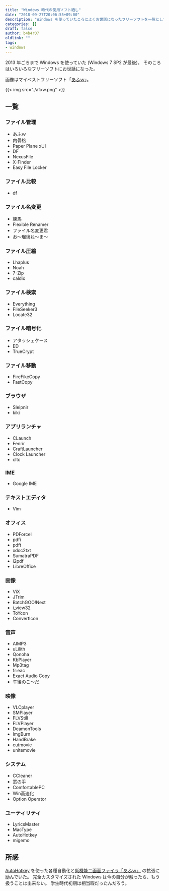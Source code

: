 ```yaml
---
title: "Windows 時代の使用ソフト晒し"
date: "2018-09-27T20:06:55+09:00"
description: "Windows を使っていたころによくお世話になったフリーソフトを一覧としてまとめる"
categories: []
draft: false
author: b4b4r07
oldlink: ""
tags:
- windows
---
```


2013 年ごろまで Windows を使っていた (Windows 7 SP2 が最後)。
そのころはいろいろなフリーソフトにお世話になった。

画像はマイベストフリーソフト「[あふｗ](http://akt.d.dooo.jp/akt_afxw.html)」。

{{< img src="./afxw.png" >}}

## 一覧

### ファイル管理

- あふｗ
- 内骨格
- Paper Plane xUI
- DF
- NexusFile
- X-Finder
- Easy File Locker

### ファイル比較

- df

### ファイル名変更

- 練馬
- Flexible Renamer
- ファイル名変更君
- お～瑠璃ね～ま～

### ファイル圧縮

- Lhaplus
- Noah
- 7-Zip
- caldix

### ファイル検索

- Everything
- FileSeeker3
- Locate32

### ファイル暗号化

- アタッシェケース
- ED
- TrueCrypt

### ファイル移動

- FireFikeCopy
- FastCopy

### ブラウザ

- Sleipnir
- kiki

### アプリランチャ

- CLaunch
- Fenrir
- CraftLauncher
- Clock Launcher
- cltc

### IME

- Google IME

### テキストエディタ

- Vim

### オフィス

- PDForcel
- pdfi
- pdft
- xdoc2txt
- SumatraPDF
- i2pdf
- LibreOffice

### 画像

- ViX
- JTrim
- BatchGOO!Next
- i_view32
- ToYcon
- ConvertIcon

### 音声

- AIMP3
- uLilith
- Qonoha
- KbPlayer
- Mp3tag
- fr:eac
- Exact Audio Copy
- 午後のこ～だ

### 映像

- VLCplayer
- SMPlayer
- FLVStill
- FLVPlayer
- DeamonTools
- ImgBurn
- HandBrake
- cutmovie
- unitemovie

### システム

- CCleaner
- 窓の手
- ComfortablePC
- Win高速化
- Option Operator

### ユーティリティ

- LyricsMaster
- MacType
- AutoHotkey
- migemo

## 所感

[AutoHotkey](https://autohotkey.com/) を使った各種自動化と[低機能二画面ファイラ「あふｗ」](http://akt.d.dooo.jp/akt_afxw.html) の拡張に励んでいた。
完全カスタマイズされた Windows は今の自分が触ったら、もう扱うことは出来ない。
学生時代初期は相当暇だったんだろう。
